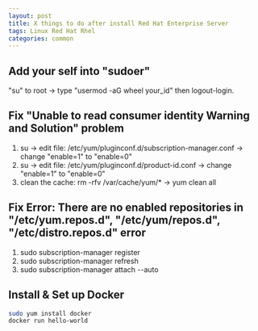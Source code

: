```yaml
---
layout: post
title: X things to do after install Red Hat Enterprise Server
tags: Linux Red Hat Rhel 
categories: common
---
```


## Add your self into "sudoer"

"su" to root -> type "usermod -aG wheel your_id" then logout-login.

## Fix "Unable to read consumer identity Warning and Solution" problem

1. su -> edit file: /etc/yum/pluginconf.d/subscription-manager.conf -> change "enable=1" to "enable=0"
2. su -> edit file: /etc/yum/pluginconf.d/product-id.conf -> change "enable=1" to "enable=0"
3. clean the cache: rm -rfv /var/cache/yum/* -> yum clean all

## Fix Error: There are no enabled repositories in "/etc/yum.repos.d", "/etc/yum/repos.d", "/etc/distro.repos.d" error

1. sudo subscription-manager register
2. sudo subscription-manager refresh
3. sudo subscription-manager attach --auto

## Install & Set up Docker 

~~~bash
sudo yum install docker
docker run hello-world
~~~
